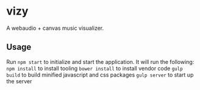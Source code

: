 vizy
==============

A webaudio + canvas music visualizer.


Usage
-----

Run ```npm start``` to initialize and start the application. It will run the following:
```npm install``` to install tooling
```bower install``` to install vendor code
```gulp build``` to build minified javascript and css packages
```gulp server``` to start up the server
